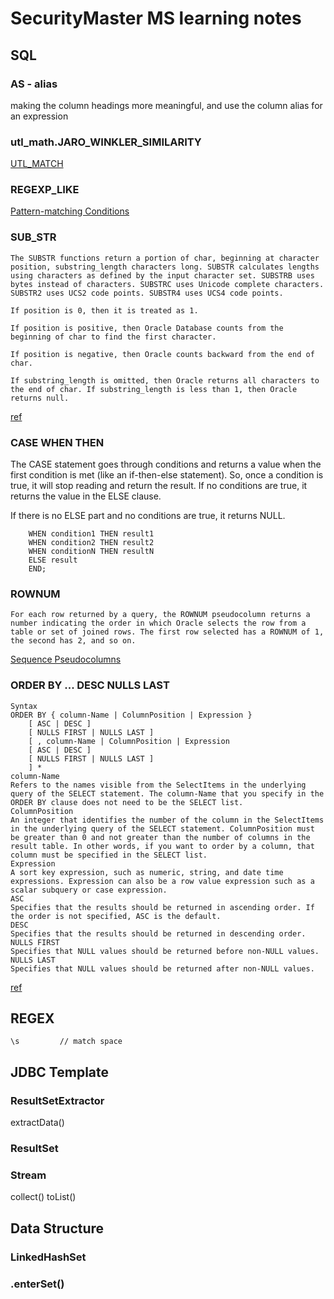 # SecurityMaster MS learning notes

## SQL

### AS - alias

making the column headings more meaningful, and use the column alias for an expression

### utl_math.JARO_WINKLER_SIMILARITY

[UTL_MATCH](https://docs.oracle.com/en/database/oracle/oracle-database/21/arpls/UTL_MATCH.html#GUID-7F579819-995A-4E92-862A-3E9ED13AA236)

### REGEXP_LIKE

[Pattern-matching Conditions](https://docs.oracle.com/en/database/oracle/oracle-database/21/sqlrf/Pattern-matching-Conditions.html#GUID-3FA7F5AB-AC64-4200-8F90-294101428C26)

### SUB_STR

```
The SUBSTR functions return a portion of char, beginning at character position, substring_length characters long. SUBSTR calculates lengths using characters as defined by the input character set. SUBSTRB uses bytes instead of characters. SUBSTRC uses Unicode complete characters. SUBSTR2 uses UCS2 code points. SUBSTR4 uses UCS4 code points.

If position is 0, then it is treated as 1.

If position is positive, then Oracle Database counts from the beginning of char to find the first character.

If position is negative, then Oracle counts backward from the end of char.

If substring_length is omitted, then Oracle returns all characters to the end of char. If substring_length is less than 1, then Oracle returns null.
```

[ref](https://docs.oracle.com/en/database/oracle/oracle-database/21/sqlrf/SUBSTR.html#GUID-C8A20B57-C647-4649-A379-8651AA97187E)

### CASE WHEN THEN

The CASE statement goes through conditions and returns a value when the first condition is met (like an if-then-else
statement). So, once a condition is true, it will stop reading and return the result. If no conditions are true, it
returns the value in the ELSE clause.

If there is no ELSE part and no conditions are true, it returns NULL.

```
    WHEN condition1 THEN result1
    WHEN condition2 THEN result2
    WHEN conditionN THEN resultN
    ELSE result
    END;
```

### ROWNUM

```
For each row returned by a query, the ROWNUM pseudocolumn returns a number indicating the order in which Oracle selects the row from a table or set of joined rows. The first row selected has a ROWNUM of 1, the second has 2, and so on.
```

[Sequence Pseudocolumns](https://docs.oracle.com/en/database/oracle/oracle-database/21/sqlrf/ROWNUM-Pseudocolumn.html#GUID-2E40EC12-3FCF-4A4F-B5F2-6BC669021726)

### ORDER BY ... DESC NULLS LAST

```
Syntax
ORDER BY { column-Name | ColumnPosition | Expression }
    [ ASC | DESC ]
    [ NULLS FIRST | NULLS LAST ]
    [ , column-Name | ColumnPosition | Expression 
    [ ASC | DESC ]
    [ NULLS FIRST | NULLS LAST ]
    ] * 
column-Name
Refers to the names visible from the SelectItems in the underlying query of the SELECT statement. The column-Name that you specify in the ORDER BY clause does not need to be the SELECT list.
ColumnPosition
An integer that identifies the number of the column in the SelectItems in the underlying query of the SELECT statement. ColumnPosition must be greater than 0 and not greater than the number of columns in the result table. In other words, if you want to order by a column, that column must be specified in the SELECT list.
Expression
A sort key expression, such as numeric, string, and date time expressions. Expression can also be a row value expression such as a scalar subquery or case expression.
ASC
Specifies that the results should be returned in ascending order. If the order is not specified, ASC is the default.
DESC
Specifies that the results should be returned in descending order.
NULLS FIRST
Specifies that NULL values should be returned before non-NULL values.
NULLS LAST
Specifies that NULL values should be returned after non-NULL values.
```

[ref](https://docs.oracle.com/javadb/10.8.3.0/ref/rrefsqlj13658.html)

## REGEX

```
\s         // match space
```

## JDBC Template

### ResultSetExtractor

extractData()

### ResultSet

### Stream

collect()
toList()

## Data Structure

### LinkedHashSet

### .enterSet()

